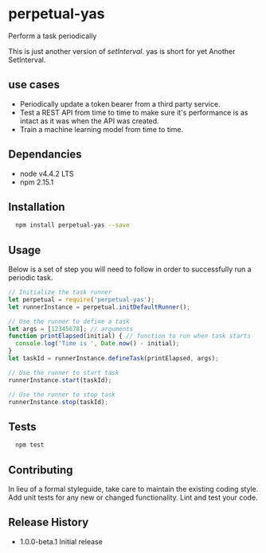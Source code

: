 # perpetual-yas
Perform a task periodically

This is just another version of *setInterval*. yas is short for yet Another SetInterval.

## use cases
* Periodically update a token bearer from a third party service.
* Test a REST API from time to time to make sure it's performance is as intact as it was when the API was created.
* Train a machine learning model from time to time.

## Dependancies
* node v4.4.2 LTS
* npm 2.15.1

## Installation
```bash
  npm install perpetual-yas --save
```

## Usage

Below is a set of step you will need to follow in order to successfully run a periodic task.
```javascript
// Initialize the task runner
let perpetual = require('perpetual-yas');
let runnerInstance = perpetual.initDefaultRunner();

// Use the runner to define a task
let args = [12345678]; // arguments
function printElapsed(initial) { // function to run when task starts
  console.log('Time is ', Date.now() - initial); 
}
let taskId = runnerInstance.defineTask(printElapsed, args);

// Use the runner to start task
runnerInstance.start(taskId);

// Use the runner to stop task
runnerInstance.stop(taskId);

```


## Tests
```bash
  npm test
```
## Contributing

In lieu of a formal styleguide, take care to maintain the existing coding style.
Add unit tests for any new or changed functionality. Lint and test your code.

## Release History

* 1.0.0-beta.1 Initial release
